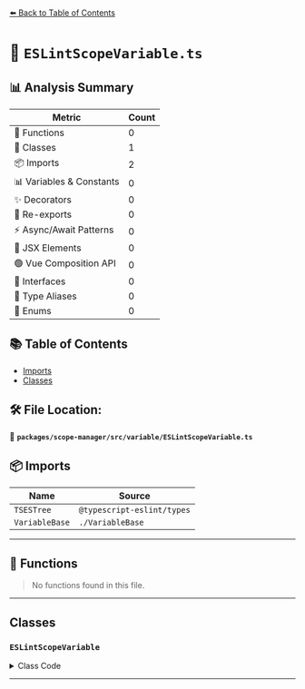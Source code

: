 [⬅️ Back to Table of Contents](../../../../index.md)

# 📄 `ESLintScopeVariable.ts`

## 📊 Analysis Summary

| Metric | Count |
|--------|-------|
| 🔧 Functions | 0 |
| 🧱 Classes | 1 |
| 📦 Imports | 2 |
| 📊 Variables & Constants | 0 |
| ✨ Decorators | 0 |
| 🔄 Re-exports | 0 |
| ⚡ Async/Await Patterns | 0 |
| 💠 JSX Elements | 0 |
| 🟢 Vue Composition API | 0 |
| 📐 Interfaces | 0 |
| 📑 Type Aliases | 0 |
| 🎯 Enums | 0 |

## 📚 Table of Contents

- [Imports](#imports)
- [Classes](#classes)

## 🛠️ File Location:
📂 **`packages/scope-manager/src/variable/ESLintScopeVariable.ts`**

## 📦 Imports

| Name | Source |
|------|--------|
| `TSESTree` | `@typescript-eslint/types` |
| `VariableBase` | `./VariableBase` |


---

## 🔧 Functions

> No functions found in this file.


---

## Classes

### `ESLintScopeVariable`

<details><summary>Class Code</summary>

```ts
export class ESLintScopeVariable extends VariableBase {
  /**
   * Written to by ESLint.
   * If this key exists, this variable is a global variable added by ESLint.
   * If this is `true`, this variable can be assigned arbitrary values.
   * If this is `false`, this variable is readonly.
   */
  public writeable?: boolean; // note that this isn't a typo - ESlint uses this spelling here

  /**
   * Written to by ESLint.
   * This property is undefined if there are no globals directive comments.
   * The array of globals directive comments which defined this global variable in the source code file.
   */
  public eslintExplicitGlobal?: boolean;

  /**
   * Written to by ESLint.
   * The configured value in config files. This can be different from `variable.writeable` if there are globals directive comments.
   */
  public eslintImplicitGlobalSetting?: 'readonly' | 'writable';

  /**
   * Written to by ESLint.
   * If this key exists, it is a global variable added by ESLint.
   * If `true`, this global variable was defined by a globals directive comment in the source code file.
   */
  public eslintExplicitGlobalComments?: TSESTree.Comment[];
}
```
</details>


---
